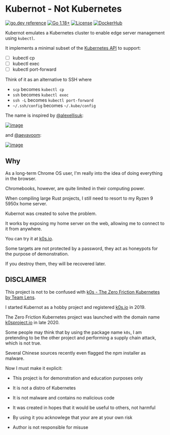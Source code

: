 # Kubernot - Not Kubernetes

[![go.dev reference](https://img.shields.io/badge/go.dev-reference-007d9c?logo=go&logoColor=white)](https://pkg.go.dev/k0s.io?tab=doc)
[![Go 1.18+](https://img.shields.io/github/go-mod/go-version/btwiuse/k0s)](https://golang.org/dl/)
[![License](https://img.shields.io/github/license/btwiuse/k0s?color=%23000&style=flat-round)](https://github.com/btwiuse/k0s/blob/master/LICENSE)
[![DockerHub](https://img.shields.io/docker/pulls/btwiuse/k0s.svg)](https://hub.docker.com/r/btwiuse/k0s)

Kubernot emulates a Kubernetes cluster to enable edge server management using `kubectl`.

It implements a minimal subset of the [Kubernetes API](https://kubernetes.io/docs/concepts/overview/kubernetes-api/) to support:

- [ ] kubectl cp
- [ ] kubectl exec
- [ ] kubectl port-forward

Think of it as an alternative to SSH where

- `scp` becomes `kubectl cp`
- `ssh` becomes `kubectl exec`
- `ssh -L` becomes `kubectl port-forward`
- `~/.ssh/config` becomes `~/.kube/config`

The name is inspired by [@alexellisuk](https://twitter.com/alexellisuk):

[![image](https://user-images.githubusercontent.com/54848194/187806938-53ad18cd-b122-4690-9adb-8ea5cf194fe5.png)](https://twitter.com/alexellisuk/status/1366849550305140737)

and [@aevavoom](https://twitter.com/aevavoom):

[![image](https://user-images.githubusercontent.com/54848194/187808142-748181f8-07f6-48c7-bb8e-786071e539c2.png)](https://twitter.com/aevavoom/status/1283146942738952193)

## Why

As a long-term Chrome OS user, I'm really into the idea of doing everything in the browser.

Chromebooks, however, are quite limited in their computing power.

When compiling large Rust projects, I still need to resort to my Ryzen 9 5950x home server.

Kubernot was created to solve the problem.

It works by exposing my home server on the web, allowing me to connect to it from anywhere.

You can try it at [k0s.io](https://k0s.io).

Some targets are not protected by a password, they act as honeypots for the purpose of demonstration.

If you destroy them, they will be recovered later.


## DISCLAIMER

This project is not to be confused with [k0s - The Zero Friction Kubernetes by Team Lens](https://github.com/k0sproject/k0s).

I started Kubernot as a hobby project and registered [k0s.io](https://k0s.io) in 2019.

The Zero Friction Kubernetes project was launched with the domain name [k0sproject.io](https://k0sproject.io) in late 2020.

Some people may think that by using the package name `k0s`, I am pretending to be the other project and performing a supply chain attack, which is not true.

Several Chinese sources recently even flagged the npm installer as malware.

Now I must make it explicit:

* This project is for demonstration and education purposes only

* It is not a distro of Kubernetes

* It is not malware and contains no malicious code

* It was created in hopes that it would be useful to others, not harmful

* By using it you acknowlege that your are at your own risk

* Author is not responsible for misuse

